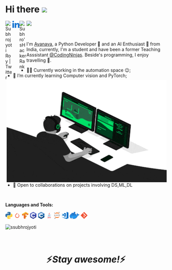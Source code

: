 # Hi there <img src="https://media.giphy.com/media/hvRJCLFzcasrR4ia7z/giphy.gif" width="40px">                 
<a href="https://twitter.com/RoySubhro7">
  <img align="left" alt="Subhrojyoti Roy | Twitter" width="22px" src="https://github.com/ssubhrojyoti/ssubhrojyoti/assets/ico/013-twitter-1.png" />
</a>
<a href="https://www.linkedin.com/in/subhrojyoti-roy/">
  <img align="left" alt="Subhro'sLinkdeIN" width="22px" src="https://github.com/ssubhrojyoti/ssubhrojyoti/blob/main/assets/ico/031-linkedin.png" />
</a>
<a href="https://www.hackerrank.com/ssubhrojyotiroy">
  <img align="left" alt="Subhro'sHackerRank" width="22px" src="https://github.com/ssubhrojyoti/ssubhrojyoti/assets/ico/HackerRank_Icon-1000px.png" />
</a>              

![](https://visitor-badge.glitch.me/badge?page_id=ssubhrojyoti.ssubhrojyoti)



<br />

I'm [Ayanava](https://ayanava1999.wixsite.com/portfolio), a Python Developer 🚀 and an AI Enthusiast 🤖 from India, currently, I'm a student and have been a former Teaching Asssistant [@CodingNinjas](https://www.codingninjas.com/). Beside's programming, I enjoy travelling 🚌.

<img align="right" alt="GIF" src="https://github.com/ayanava-99/ayanava-99/blob/master/assets/ico/Marketing-Data-Analytics.gif" width="500" height="320" />


- :man_technologist: Currently working in the automation space :wink:;
- 🌱 I’m currently learning Computer vision and PyTorch; 
- :open_hands: Open to collaborations on projects involving DS,ML,DL 

<br />

**Languages and Tools:**

<code><img height="22" src="https://github.com/ssubhrojyoti/ssubhrojyoti/blob/master/assets/ico/600px-Python-logo-notext.svg.png"></code>
<code><img height="22" src="https://github.com/ssubhrojyoti/ssubhrojyoti/blob/master/assets/ico/pytorch-logo.png" ></code>
<code><img height="22" src="https://github.com/ssubhrojyoti/ssubhrojyoti/blob/master/assets/ico/Tensorflow_logo.svg.png"></code>
<code><img height="22" src="https://github.com/ssubhrojyoti/ssubhrojyoti/blob/master/assets/ico/C.png"></code>
<code><img height="22" src="https://github.com/ssubhrojyoti/ssubhrojyoti/blob/master/assets/ico/cpp_logo.png"></code>
<code><img height="22" src="https://github.com/ssubhrojyoti/ssubhrojyoti/blob/master/assets/ico/java-eps-vector-logo.png"></code>
<code><img height="22" src="https://github.com/ssubhrojyoti/ssubhrojyoti/blob/master/assets/ico/518px-Jupyter_logo.svg.png"></code>
<code><img height="22" src="https://github.com/ssubhrojyoti/ssubhrojyoti/blob/master/assets/ico/visual-studio-code-logo-284BC24C39-seeklogo.com.png"></code>
<code><img height="22" src="https://github.com/ssubhrojyoti/ssubhrojyoti/blob/master/assets/ico/Moby-logo.png"></code>
<code><img height="22" src="https://github.com/ssubhrojyoti/ssubhrojyoti/blob/master/assets/ico/Git_icon.svg.png"></code>

<p align="left"> <img src="https://github-readme-stats.vercel.app/api?username=ssubhrojyoti&show_icons=true&theme=gotham&hide=contribs,prs,issues,contribsto" alt="ssubhrojyoti" />
<br />
<br /> 
<br /> 
<h1 align='center'>⚡️<i>Stay awesome!</i>⚡️</h1>
